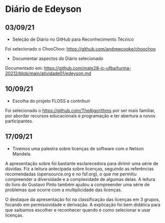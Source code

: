 # Diário de Edeyson

## 03/09/21

+ Seleção de Diário no GitHub para Reconhecimento Técnico

Foi selecionado o ChooChoo: https://github.com/andrewcooke/choochoo

+ Documentar aspectos do Diário selecionado

Documentado em: https://github.com/mate28-ic-ufba/turma-20212/blob/main/atividade01/edeyson.md


## 10/09/21
+ Escolha do projeto FLOSS a contribuir

Foi selecionado o https://github.com/TheAlgorithms por ser mais familiar, por abordar recursos educacionais e programação e ter abertura a novos participantes.

## 17/09/21
+ Tivemos uma palestra sobre licenças de software com o Nelson Mandela.

A apresentação sobre foi bastante esclarecedora para dirimir uma série de dúvidas.
Fiz a leitura antecipada sobre licenças, seguindo as referências recomendadas (opensource.org e no fsf.org), o que me permitiu compreender a diversidade e a complexidade de algumas delas. A leitura do livro do Gustavo Pinto também ajudou a compreender uma série de problemas que ocorre com a multiplicidade das licenças.

O destaque da apresentação foi na classificação das licenças em 3 grupos, focando em permissividade e derivação. A explicação foi bem didática para que saibamos escolher e reconhecer quando e como selecionar e usar licenças.


